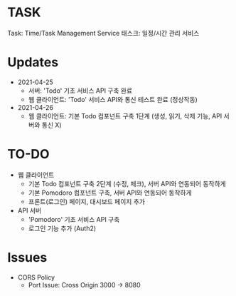 # TASK
Task: Time/Task Management Service
태스크: 일정/시간 관리 서비스


# Updates
+ 2021-04-25
    + 서버: 'Todo' 기초 서비스 API 구축 완료
    + 웹 클라이언트: 'Todo' 서비스 API와 통신 테스트 완료 (정상작동)
+ 2021-04-26
    + 웹 클라이언트: 기본 Todo 컴포넌트 구축 1단계 (생성, 읽기, 삭제 기능, API 서버와 통신 X)

# TO-DO
+ 웹 클라이언트
    + 기본 Todo 컴포넌트 구축 2단계 (수정, 체크), 서버 API와 연동되어 동작하게
    + 기본 Pomodoro 컴포넌트 구축, 서버 API와 연동되어 동작하게
    + 프론트(로그인) 페이지, 대시보드 페이지 추가
+ API 서버
    + 'Pomodoro' 기초 서비스 API 구축
    + 로그인 기능 추가 (Auth2)

# Issues
+ CORS Policy
    + Port Issue: Cross Origin 3000 -> 8080